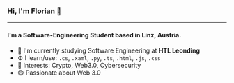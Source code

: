 ### Hi, I'm Florian 👋
---

#### I'm a Software-Engineering Student based in Linz, Austria.

- 🏢 I'm currently studying Software Engineering at **HTL Leonding**
- ⚙️ I learn/use: `.cs`, `.xaml`, `.py`, `.ts`, `.html`, `.js`, `.css`
- 💜 Interests: Crypto, Web3.0, Cybersecurity
- 😄 Passionate about Web 3.0
